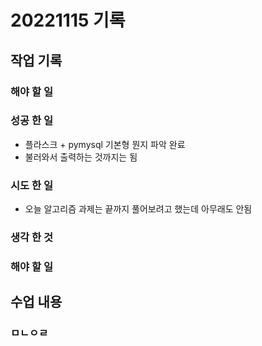 ﻿# 20221115 기록
## 작업 기록
### 해야 할 일


### 성공 한 일
- 플라스크 + pymysql 기본형 뭔지 파악 완료
- 불러와서 출력하는 것까지는 됨

### 시도 한 일
- 오늘 알고리즘 과제는 끝까지 풀어보려고 했는데 아무래도 안됨

### 생각 한 것


### 해야 할 일


## 수업 내용
### ㅁㄴㅇㄹ